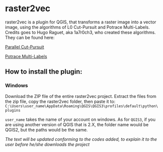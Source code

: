 # raster2vec
raster2vec is a plugin for QGIS, that transforms a raster image into a vector image, using the algorithms of L0 Cut-Pursuit and Potrace Multi-Labels. Credits goes to Hugo Raguet, aka 1a7r0ch3, who created these algorithms. They can be found here:

[Parallel Cut-Pursuit](https://gitlab.com/1a7r0ch3/parallel-cut-pursuit "Parallel Cut-Pursuit")

[Potrace Multi-Labels](https://gitlab.com/1a7r0ch3/multilabel-potrace "Potrace Multi-Labels")

## How to install the plugin:
### Windows

Download the ZIP file of the entire raster2vec project. Extract the files from the zip file, copy the raster2vec folder, then paste it to:
`C:\Users\user_name\AppData\Roaming\QGIS\QGIS3\profiles\default\python\plugins`

`user_name` takes the name of your account on windows. As for `QGIS3`, if you are using another version of QGIS that is 2.X, the folder name would be QGIS2, but the paths would be the same.

_The text will be updated conforming to the codes added, to explain it to the user before he/she downloads the project_

